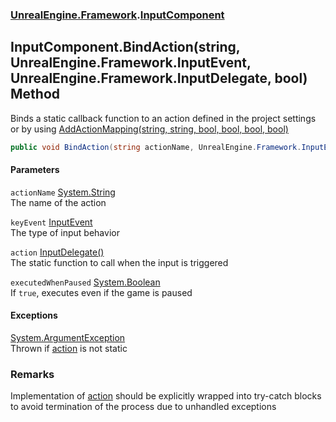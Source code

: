 ### [UnrealEngine.Framework](./UnrealEngine-Framework.md 'UnrealEngine.Framework').[InputComponent](./UnrealEngine-Framework-InputComponent.md 'UnrealEngine.Framework.InputComponent')
## InputComponent.BindAction(string, UnrealEngine.Framework.InputEvent, UnrealEngine.Framework.InputDelegate, bool) Method
Binds a static callback function to an action defined in the project settings or by using [AddActionMapping(string, string, bool, bool, bool, bool)](./UnrealEngine-Framework-Engine-AddActionMapping(string_string_bool_bool_bool_bool).md 'UnrealEngine.Framework.Engine.AddActionMapping(string, string, bool, bool, bool, bool)')  
```csharp
public void BindAction(string actionName, UnrealEngine.Framework.InputEvent keyEvent, UnrealEngine.Framework.InputDelegate action, bool executedWhenPaused=false);
```
#### Parameters
<a name='UnrealEngine-Framework-InputComponent-BindAction(string_UnrealEngine-Framework-InputEvent_UnrealEngine-Framework-InputDelegate_bool)-actionName'></a>
`actionName` [System.String](https://docs.microsoft.com/en-us/dotnet/api/System.String 'System.String')  
The name of the action  
  
<a name='UnrealEngine-Framework-InputComponent-BindAction(string_UnrealEngine-Framework-InputEvent_UnrealEngine-Framework-InputDelegate_bool)-keyEvent'></a>
`keyEvent` [InputEvent](./UnrealEngine-Framework-InputEvent.md 'UnrealEngine.Framework.InputEvent')  
The type of input behavior  
  
<a name='UnrealEngine-Framework-InputComponent-BindAction(string_UnrealEngine-Framework-InputEvent_UnrealEngine-Framework-InputDelegate_bool)-action'></a>
`action` [InputDelegate()](./UnrealEngine-Framework-InputDelegate().md 'UnrealEngine.Framework.InputDelegate()')  
The static function to call when the input is triggered  
  
<a name='UnrealEngine-Framework-InputComponent-BindAction(string_UnrealEngine-Framework-InputEvent_UnrealEngine-Framework-InputDelegate_bool)-executedWhenPaused'></a>
`executedWhenPaused` [System.Boolean](https://docs.microsoft.com/en-us/dotnet/api/System.Boolean 'System.Boolean')  
If `true`, executes even if the game is paused  
  
#### Exceptions
[System.ArgumentException](https://docs.microsoft.com/en-us/dotnet/api/System.ArgumentException 'System.ArgumentException')  
Thrown if [action](#UnrealEngine-Framework-InputComponent-BindAction(string_UnrealEngine-Framework-InputEvent_UnrealEngine-Framework-InputDelegate_bool)-action 'UnrealEngine.Framework.InputComponent.BindAction(string, UnrealEngine.Framework.InputEvent, UnrealEngine.Framework.InputDelegate, bool).action') is not static  
### Remarks
Implementation of [action](#UnrealEngine-Framework-InputComponent-BindAction(string_UnrealEngine-Framework-InputEvent_UnrealEngine-Framework-InputDelegate_bool)-action 'UnrealEngine.Framework.InputComponent.BindAction(string, UnrealEngine.Framework.InputEvent, UnrealEngine.Framework.InputDelegate, bool).action') should be explicitly wrapped into try-catch blocks to avoid termination of the process due to unhandled exceptions  
